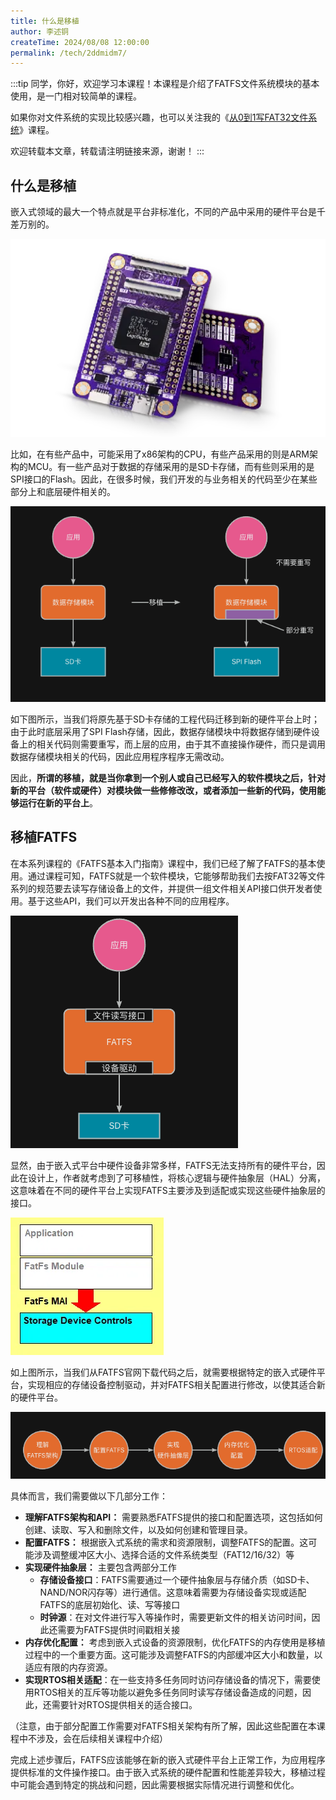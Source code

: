 ```yaml
---
title: 什么是移植
author: 李述铜
createTime: 2024/08/08 12:00:00
permalink: /tech/2ddmidm7/
---
```

:::tip
同学，你好，欢迎学习本课程！本课程是介绍了FATFS文件系统模块的基本使用，是一门相对较简单的课程。

如果你对文件系统的实现比较感兴趣，也可以关注我的《[从0到1写FAT32文件系统](https://wuptg.xetlk.com/s/VeHie)》课程。

欢迎转载本文章，转载请注明链接来源，谢谢！
:::

## 什么是移植
嵌入式领域的最大一个特点就是平台非标准化，不同的产品中采用的硬件平台是千差万别的。

![alt 开发板图](../../../../../.vuepress/public/image/docs/notes/tech/fatfs/port/c1/whatsport/image.png)

比如，在有些产品中，可能采用了x86架构的CPU，有些产品采用的则是ARM架构的MCU。有一些产品对于数据的存储采用的是SD卡存储，而有些则采用的是SPI接口的Flash。因此，在很多时候，我们开发的与业务相关的代码至少在某些部分上和底层硬件相关的。

![alt 存储结构图](../../../../../.vuepress/public/image/docs/notes/tech/fatfs/port/c1/whatsport/image-1.png)

如下图所示，当我们将原先基于SD卡存储的工程代码迁移到新的硬件平台上时；由于此时底层采用了SPI Flash存储，因此，数据存储模块中将数据存储到硬件设备上的相关代码则需要重写，而上层的应用，由于其不直接操作硬件，而只是调用数据存储模块相关的代码，因此应用程序程序无需改动。

因此，**所谓的移植，就是当你拿到一个别人或自己已经写入的软件模块之后，针对新的平台（软件或硬件）对模块做一些修修改改，或者添加一些新的代码，使用能够运行在新的平台上**。

## 移植FATFS
在本系列课程的《FATFS基本入门指南》课程中，我们已经了解了FATFS的基本使用。通过课程可知，FATFS就是一个软件模块，它能够帮助我们去按FAT32等文件系列的规范要去读写存储设备上的文件，并提供一组文件相关API接口供开发者使用。基于这些API，我们可以开发出各种不同的应用程序。

![alt FATFS应用结构](../../../../../.vuepress/public/image/docs/notes/tech/fatfs/port/c1/whatsport/image-2.png)


显然，由于嵌入式平台中硬件设备非常多样，FATFS无法支持所有的硬件平台，因此在设计上，作者就考虑到了可移植性，将核心逻辑与硬件抽象层（HAL）分离，这意味着在不同的硬件平台上实现FATFS主要涉及到适配或实现这些硬件抽象层的接口。

![alt FATFS软修护分层](../../../../../.vuepress/public/image/docs/notes/tech/fatfs/port/c1/whatsport/image-3.png)

如上图所示，当我们从FATFS官网下载代码之后，就需要根据特定的嵌入式硬件平台，实现相应的存储设备控制驱动，并对FATFS相关配置进行修改，以使其适合新的硬件平台。

![alt 移植步骤](../../../../../.vuepress/public/image/docs/notes/tech/fatfs/port/c1/whatsport/image-4.png)

具体而言，我们需要做以下几部分工作：

- **理解FATFS架构和API：** 需要熟悉FATFS提供的接口和配置选项，这包括如何创建、读取、写入和删除文件，以及如何创建和管理目录。
- **配置FATFS：** 根据嵌入式系统的需求和资源限制，调整FATFS的配置。这可能涉及调整缓冲区大小、选择合适的文件系统类型（FAT12/16/32）等
- **实现硬件抽象层：** 主要包含两部分工作
   - **存储设备接口**：FATFS需要通过一个硬件抽象层与存储介质（如SD卡、NAND/NOR闪存等）进行通信。这意味着需要为存储设备实现或适配FATFS的底层初始化、读、写等接口
   - **时钟源**：在对文件进行写入等操作时，需要更新文件的相关访问时间，因此还需要为FATFS提供时间戳相关接
- **内存优化配置：** 考虑到嵌入式设备的资源限制，优化FATFS的内存使用是移植过程中的一个重要方面。这可能涉及调整FATFS的内部缓冲区大小和数量，以适应有限的内存资源。
- **实现RTOS相关适配**：在一些支持多任务同时访问存储设备的情况下，需要使用RTOS相关的互斥等功能以避免多任务同时读写存储设备造成的问题，因此，还需要针对RTOS提供相关的适合接口。

（注意，由于部分配置工作需要对FATFS相关架构有所了解，因此这些配置在本课程中不涉及，会在后续相关课程中介绍）

完成上述步骤后，FATFS应该能够在新的嵌入式硬件平台上正常工作，为应用程序提供标准的文件操作接口。由于嵌入式系统的硬件配置和性能差异较大，移植过程中可能会遇到特定的挑战和问题，因此需要根据实际情况进行调整和优化。
